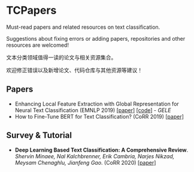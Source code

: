 # TCPapers
Must-read papers and related resources on text classification.

Suggestions about fixing errors or adding papers, repositories and other resources are welcomed!

文本分类领域值得一读的论文与相关资源集合。

欢迎修正错误以及新增论文、代码仓库与其他资源等建议！

## Papers
- Enhancing Local Feature Extraction with Global Representation for Neural Text Classification (EMNLP 2019) [[paper]](https://www.aclweb.org/anthology/D19-1047/) [[code]](https://github.com/PaddlePaddle/models/tree/develop/PaddleNLP/Research/EMNLP2019-GELE) - *GELE*
- How to Fine-Tune BERT for Text Classification? (CoRR 2019) [[paper]](https://arxiv.org/abs/1905.05583)

## Survey & Tutorial
- **Deep Learning Based Text Classification: A Comprehensive Review**. *Shervin Minaee, Nal Kalchbrenner, Erik Cambria, Narjes Nikzad, Meysam Chenaghlu, Jianfeng Gao*. (CoRR 2020) [[paper]](https://arxiv.org/abs/2004.03705)
